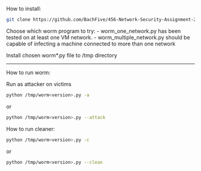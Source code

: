How to install:

```bash
git clone https://github.com/BachFive/456-Network-Security-Assignment-2.git
```
Choose which worm program to try: 
	- worm_one_network.py has been tested on at least one VM network.
	- worm_multiple_network.py should be capable of infecting a machine connected to more than one network

Install chosen worm*.py file to /tmp directory

-------------------------------------------------------------
How to run worm:

Run as attacker on victims
```bash
python /tmp/worm<version>.py -a
```

or

```bash
python /tmp/worm<version>.py --attack
```

How to run cleaner:

```bash
python /tmp/worm<version>.py -c
```

or

```bash
python /tmp/worm<version>.py --clean
```

